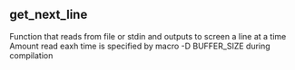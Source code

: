 ## get_next_line
Function that reads from file or stdin and outputs to screen a line at a time\
Amount read eaxh time is specified by macro -D BUFFER_SIZE during compilation
